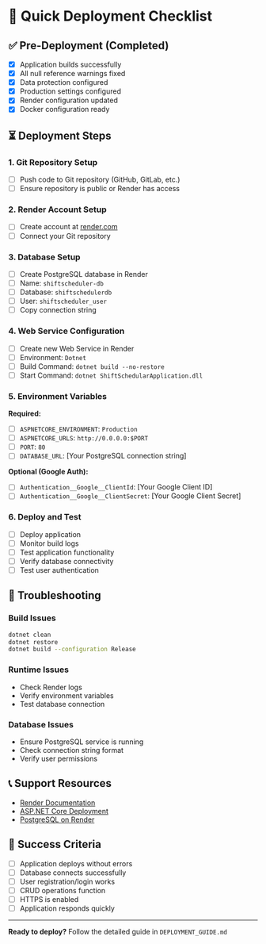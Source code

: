 # 🚀 Quick Deployment Checklist

## ✅ Pre-Deployment (Completed)
- [x] Application builds successfully
- [x] All null reference warnings fixed
- [x] Data protection configured
- [x] Production settings configured
- [x] Render configuration updated
- [x] Docker configuration ready

## ⏳ Deployment Steps

### 1. Git Repository Setup
- [ ] Push code to Git repository (GitHub, GitLab, etc.)
- [ ] Ensure repository is public or Render has access

### 2. Render Account Setup
- [ ] Create account at [render.com](https://render.com)
- [ ] Connect your Git repository

### 3. Database Setup
- [ ] Create PostgreSQL database in Render
- [ ] Name: `shiftscheduler-db`
- [ ] Database: `shiftschedulerdb`
- [ ] User: `shiftscheduler_user`
- [ ] Copy connection string

### 4. Web Service Configuration
- [ ] Create new Web Service in Render
- [ ] Environment: `Dotnet`
- [ ] Build Command: `dotnet build --no-restore`
- [ ] Start Command: `dotnet ShiftSchedularApplication.dll`

### 5. Environment Variables
**Required:**
- [ ] `ASPNETCORE_ENVIRONMENT`: `Production`
- [ ] `ASPNETCORE_URLS`: `http://0.0.0.0:$PORT`
- [ ] `PORT`: `80`
- [ ] `DATABASE_URL`: [Your PostgreSQL connection string]

**Optional (Google Auth):**
- [ ] `Authentication__Google__ClientId`: [Your Google Client ID]
- [ ] `Authentication__Google__ClientSecret`: [Your Google Client Secret]

### 6. Deploy and Test
- [ ] Deploy application
- [ ] Monitor build logs
- [ ] Test application functionality
- [ ] Verify database connectivity
- [ ] Test user authentication

## 🔧 Troubleshooting

### Build Issues
```bash
dotnet clean
dotnet restore
dotnet build --configuration Release
```

### Runtime Issues
- Check Render logs
- Verify environment variables
- Test database connection

### Database Issues
- Ensure PostgreSQL service is running
- Check connection string format
- Verify user permissions

## 📞 Support Resources
- [Render Documentation](https://render.com/docs)
- [ASP.NET Core Deployment](https://docs.microsoft.com/en-us/aspnet/core/host-and-deploy/)
- [PostgreSQL on Render](https://render.com/docs/databases)

## 🎯 Success Criteria
- [ ] Application deploys without errors
- [ ] Database connects successfully
- [ ] User registration/login works
- [ ] CRUD operations function
- [ ] HTTPS is enabled
- [ ] Application responds quickly

---

**Ready to deploy?** Follow the detailed guide in `DEPLOYMENT_GUIDE.md` 